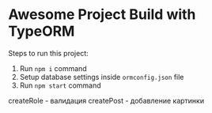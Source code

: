 # Awesome Project Build with TypeORM

Steps to run this project:

1. Run `npm i` command
2. Setup database settings inside `ormconfig.json` file
3. Run `npm start` command








createRole - валидация
createPost - добавление картинки